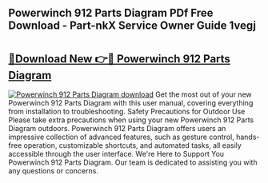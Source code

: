 ## Powerwinch 912 Parts Diagram PDf Free Download - Part-nkX Service Owner Guide 1vegj

# <h2><a href="http://dfjm9b.blite.top/?on=Powerwinch+912+Parts+Diagram">🔗Download New 👉🔴 Powerwinch 912 Parts Diagram</a></h2>

[![Powerwinch 912 Parts Diagram download](https://i.imgur.com/lujVjoI.png)](http://dfjm9b.blite.top/?on=Powerwinch+912+Parts+Diagram)
Get the most out of your new Powerwinch 912 Parts Diagram with this user manual, covering everything from installation to troubleshooting. Safety Precautions for Outdoor Use Please take extra precautions when using your new Powerwinch 912 Parts Diagram outdoors. Powerwinch 912 Parts Diagram offers users an impressive collection of advanced features, such as gesture control, hands-free operation, customizable shortcuts, and automated tasks, all easily accessible through the user interface. We're Here to Support You Powerwinch 912 Parts Diagram. Our team is dedicated to assisting you with any questions or concerns.
